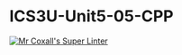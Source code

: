 # ICS3U-Unit5-05-CPP

[![Mr Coxall's Super Linter](https://github.com/Kyanh-Pham/ICS3U-Unit5-03-CPP/workflows/Mr%20Coxall's%20Super%20Linter/badge.svg)](https://github.com/Kyanh-Pham/ICS3U-Unit5-03-CPP/actions/)

